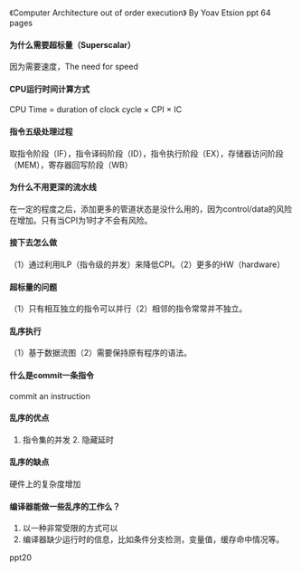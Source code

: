《Computer Architecture out of order execution》 By Yoav Etsion ppt 64 pages

#### 为什么需要超标量（Superscalar）
因为需要速度，The need for speed

#### CPU运行时间计算方式
CPU Time = duration of clock cycle × CPI × IC

#### 指令五级处理过程
取指令阶段（IF），指令译码阶段（ID），指令执行阶段（EX），存储器访问阶段（MEM），寄存器回写阶段（WB）

#### 为什么不用更深的流水线
在一定的程度之后，添加更多的管道状态是没什么用的，因为control/data的风险在增加。只有当CPI为1时才不会有风险。

#### 接下去怎么做
（1）通过利用ILP（指令级的并发）来降低CPI。（2）更多的HW（hardware）

#### 超标量的问题
（1）只有相互独立的指令可以并行（2）相邻的指令常常并不独立。

#### 乱序执行
（1）基于数据流图（2）需要保持原有程序的语法。

#### 什么是commit一条指令
commit an instruction

#### 乱序的优点
1. 指令集的并发 2. 隐藏延时

#### 乱序的缺点
硬件上的复杂度增加

#### 编译器能做一些乱序的工作么？
1. 以一种非常受限的方式可以
1. 编译器缺少运行时的信息，比如条件分支检测，变量值，缓存命中情况等。

ppt20
